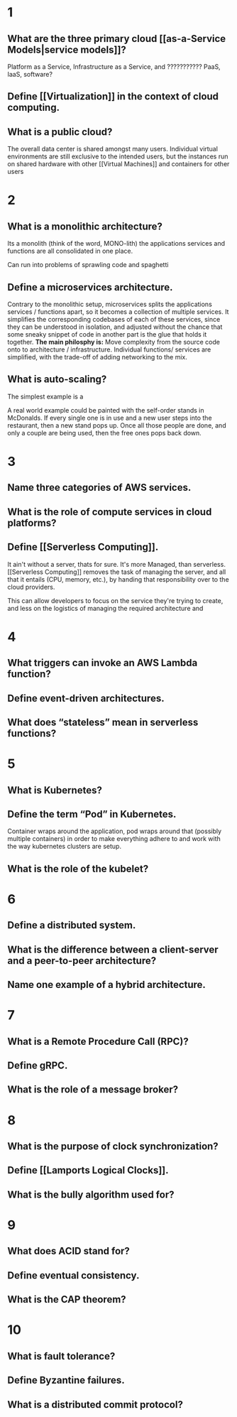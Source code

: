 # 1
## What are the three primary cloud [[as-a-Service Models|service models]]?
Platform as a Service, Infrastructure as a Service, and ???????????
PaaS, IaaS, software?
## Define [[Virtualization]] in the context of cloud computing.

## What is a public cloud?
The overall data center is shared amongst many users. Individual virtual environments are still exclusive to the intended users, but the instances run on shared hardware with other [[Virtual Machines]] and containers for other users
# 2
## What is a monolithic architecture?
Its a monolith (think of the word, MONO-lith) the applications services and functions are all consolidated in one place. 

Can run into problems of sprawling code and spaghetti
## Define a microservices architecture.
Contrary to the monolithic setup, microservices splits the applications services / functions apart, so it becomes a collection of multiple services. It simplifies the corresponding codebases of each of these services, since they can be understood in isolation, and adjusted without the chance that some sneaky snippet of code in another part is the glue that holds it together.
**The main philosphy is:** Move complexity from the source code onto to architecture / infrastructure. Individual functions/ services are simplified, with the trade-off of adding networking to the mix.
## What is auto-scaling?
The simplest example is a 

A real world example could be painted with the self-order stands in McDonalds. If every single one is in use and a new user steps into the restaurant, then a new stand pops up. Once all those people are done, and only a couple are being used, then the free ones pops back down.
# 3
## Name three categories of AWS services.
## What is the role of compute services in cloud platforms?
## Define [[Serverless Computing]].
It ain't without a server, thats for sure. It's more Managed, than serverless. [[Serverless Computing]] removes the task of managing the server, and all that it entails (CPU, memory, etc.), by handing that responsibility over to the cloud providers.

This can allow developers to focus on the service they're trying to create, and less on the logistics of managing the required architecture and 
# 4
## What triggers can invoke an AWS Lambda function?
## Define event-driven architectures.
## What does “stateless” mean in serverless functions?
# 5
## What is Kubernetes?
## Define the term “Pod” in Kubernetes.
Container wraps around the application, pod wraps around that (possibly multiple containers) in order to make everything adhere to and work with the way kubernetes clusters are setup.

## What is the role of the kubelet?
# 6
## Define a distributed system.
## What is the difference between a client-server and a peer-to-peer architecture?
## Name one example of a hybrid architecture.
# 7
## What is a Remote Procedure Call (RPC)?
## Define gRPC.
## What is the role of a message broker?
# 8
## What is the purpose of clock synchronization?
## Define [[Lamports Logical Clocks]].
## What is the bully algorithm used for?
# 9
## What does ACID stand for?
## Define eventual consistency.
## What is the CAP theorem?
# 10
## What is fault tolerance?
## Define Byzantine failures.
## What is a distributed commit protocol?